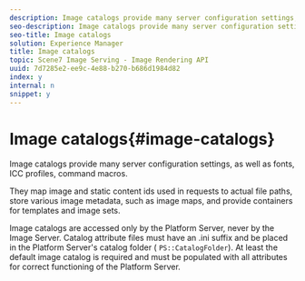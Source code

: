 ```yaml
---
description: Image catalogs provide many server configuration settings, as well as fonts, ICC profiles, command macros.
seo-description: Image catalogs provide many server configuration settings, as well as fonts, ICC profiles, command macros.
seo-title: Image catalogs
solution: Experience Manager
title: Image catalogs
topic: Scene7 Image Serving - Image Rendering API
uuid: 7d7285e2-ee9c-4e88-b270-b686d1984d82
index: y
internal: n
snippet: y
---
```


# Image catalogs{#image-catalogs}

Image catalogs provide many server configuration settings, as well as fonts, ICC profiles, command macros.

They map image and static content ids used in requests to actual file paths, store various image metadata, such as image maps, and provide containers for templates and image sets.

Image catalogs are accessed only by the Platform Server, never by the Image Server. Catalog attribute files must have an .ini suffix and be placed in the Platform Server's catalog folder ( `PS::CatalogFolder`). At least the default image catalog is required and must be populated with all attributes for correct functioning of the Platform Server. 
